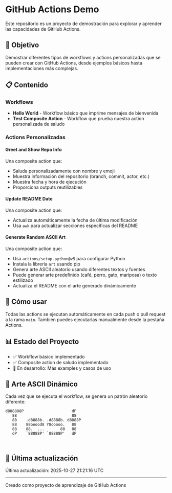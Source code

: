 # GitHub Actions Demo

Este repositorio es un proyecto de demostración para explorar y aprender las capacidades de GitHub Actions.

## 🎯 Objetivo

Demostrar diferentes tipos de workflows y actions personalizadas que se pueden crear con GitHub Actions, desde ejemplos básicos hasta implementaciones más complejas.

## 📋 Contenido

### Workflows

- **Hello World** - Workflow básico que imprime mensajes de bienvenida
- **Test Composite Action** - Workflow que prueba nuestra action personalizada de saludo

### Actions Personalizadas

#### Greet and Show Repo Info
Una composite action que:
- Saluda personalizadamente con nombre y emoji
- Muestra información del repositorio (branch, commit, actor, etc.)
- Muestra fecha y hora de ejecución
- Proporciona outputs reutilizables

#### Update README Date
Una composite action que:
- Actualiza automáticamente la fecha de última modificación
- Usa `awk` para actualizar secciones específicas del README

#### Generate Random ASCII Art
Una composite action que:
- Usa `actions/setup-python@v5` para configurar Python
- Instala la librería `art` usando pip
- Genera arte ASCII aleatorio usando diferentes textos y fuentes
- Puede generar arte predefinido (café, perro, gato, mariposa) o texto estilizado
- Actualiza el README con el arte generado dinámicamente


## 🚀 Cómo usar

Todas las actions se ejecutan automáticamente en cada push o pull request a la rama `main`. También puedes ejecutarlas manualmente desde la pestaña Actions.

## 📊 Estado del Proyecto

- ✅ Workflow básico implementado
- ✅ Composite action de saludo implementado
- 🔄 En desarrollo: Más examples y casos de uso

## 🎨 Arte ASCII Dinámico

Cada vez que se ejecuta el workflow, se genera un patrón aleatorio diferente:

<!-- ASCII_ART_START -->
```
d888888P                     dP   
   88                        88   
   88    .d8888b. .d8888b. d8888P 
   88    88ooood8 Y8ooooo.   88   
   88    88.  ...       88   88   
   dP    `88888P' `88888P'   dP   
                                  
                                  
```
<!-- ASCII_ART_END -->

## 📅 Última actualización

<!-- LAST_UPDATE_START -->
Última actualización: 2025-10-27 21:21:16 UTC
<!-- LAST_UPDATE_END -->

---

Creado como proyecto de aprendizaje de GitHub Actions
